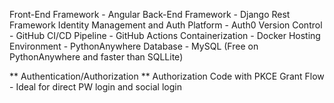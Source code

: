 Front-End Framework - Angular
Back-End Framework - Django Rest Framework
Identity Management and Auth Platform - Auth0
Version Control - GitHub
CI/CD Pipeline - GitHub Actions
Containerization - Docker
Hosting Environment - PythonAnywhere
Database - MySQL (Free on PythonAnywhere and faster than SQLLite)

** Authentication/Authorization **
Authorization Code with PKCE Grant Flow - Ideal for direct PW login and social login



